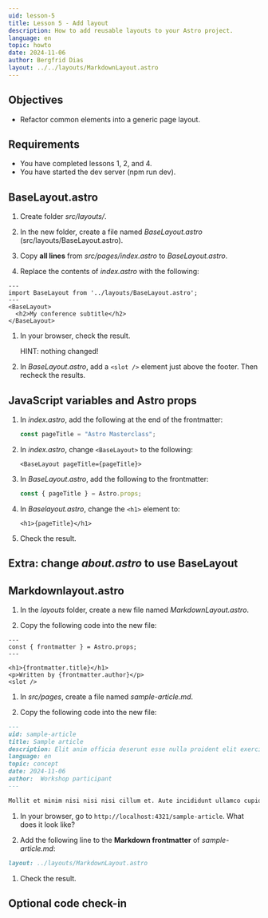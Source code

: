 ```yaml
---
uid: lesson-5
title: Lesson 5 - Add layout
description: How to add reusable layouts to your Astro project.
language: en
topic: howto
date: 2024-11-06
author: Bergfrid Dias
layout: ../../layouts/MarkdownLayout.astro
---
```


## Objectives

* Refactor common elements into a generic page layout.

## Requirements

* You have completed lessons 1, 2, and 4.
* You have started the dev server (npm run dev).

## BaseLayout.astro

1. Create folder *src/layouts/*.

1. In the new folder, create a file named *BaseLayout.astro* (src/layouts/BaseLayout.astro).

1. Copy **all lines** from *src/pages/index.astro* to *BaseLayout.astro*.

1. Replace the contents of *index.astro* with the following:

```astro
---
import BaseLayout from '../layouts/BaseLayout.astro';
---
<BaseLayout>
  <h2>My conference subtitle</h2>
</BaseLayout>
```

1. In your browser, check the result.

    HINT: nothing changed!

1. In *BaseLayout.astro*, add a `<slot />` element just above the footer. Then recheck the results.

## JavaScript variables and Astro props

1. In *index.astro*, add the following at the end of the frontmatter:

    ```javascript
    const pageTitle = "Astro Masterclass";
    ```

1. In *index.astro*, change `<BaseLayout>` to the following:

    ```astro
    <BaseLayout pageTitle={pageTitle}>
    ```

1. In *BaseLayout.astro*, add the following to the frontmatter:

    ```javascript
    const { pageTitle } = Astro.props;
    ```

1. In *Baselayout.astro*, change the `<h1>` element to:

    ```astro
    <h1>{pageTitle}</h1>
    ```

1. Check the result.

## Extra: change *about.astro* to use BaseLayout

## Markdownlayout.astro

1. In the *layouts* folder, create a new file named *MarkdownLayout.astro*.

1. Copy the following code into the new file:

```astro
---
const { frontmatter } = Astro.props;
---

<h1>{frontmatter.title}</h1>
<p>Written by {frontmatter.author}</p>
<slot />
```

1. In *src/pages*, create a file named *sample-article.md*.

1. Copy the following code into the new file:

```markdown
---
uid: sample-article
title: Sample article
description: Elit anim officia deserunt esse nulla proident elit exercitation irure mollit dolor.
language: en
topic: concept
date: 2024-11-06
author:  Workshop participant
---

Mollit et minim nisi nisi nisi cillum et. Aute incididunt ullamco cupidatat irure exercitation deserunt dolor.
```

1. In your browser, go to `http://localhost:4321/sample-article`. What does it look like?

1. Add the following line to the **Markdown frontmatter** of *sample-article.md*:

```md
layout: ../layouts/MarkdownLayout.astro
```

1. Check the result.

## Optional code check-in
